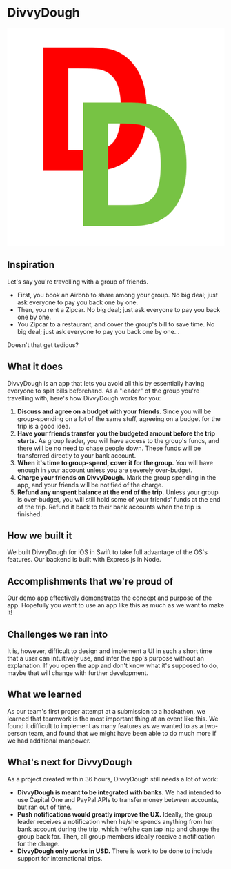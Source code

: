 # DivvyDough

![](DivvyDough/Assets.xcassets/AppIcon.appiconset/DivvyDoughIcon%20copy.png)

## Inspiration
Let's say you're travelling with a group of friends.

- First, you book an Airbnb to share among your group. No big deal; just ask everyone to pay you back one by one.
- Then, you rent a Zipcar. No big deal; just ask everyone to pay you back one by one.
- You Zipcar to a restaurant, and cover the group's bill to save time. No big deal; just ask everyone to pay you back one by one...

Doesn't that get tedious?

## What it does
DivvyDough is an app that lets you avoid all this by essentially having everyone to split bills beforehand. As a "leader" of the group you're travelling with, here's how DivvyDough works for you:

1. **Discuss and agree on a budget with your friends.** Since you will be group-spending on a lot of the same stuff, agreeing on a budget for the trip is a good idea.
2. **Have your friends transfer you the budgeted amount before the trip starts.** As group leader, you will have access to the group's funds, and there will be no need to chase people down. These funds will be transferred directly to your bank account.
3. **When it's time to group-spend, cover it for the group.** You will have enough in your account unless you are severely over-budget.
4. **Charge your friends on DivvyDough.** Mark the group spending in the app, and your friends will be notified of the charge.
5. **Refund any unspent balance at the end of the trip.** Unless your group is over-budget, you will still hold some of your friends' funds at the end of the trip. Refund it back to their bank accounts when the trip is finished.

## How we built it
We built DivvyDough for iOS in Swift to take full advantage of the OS's features. Our backend is built with Express.js in Node.

## Accomplishments that we're proud of
Our demo app effectively demonstrates the concept and purpose of the app. Hopefully you want to use an app like this as much as we want to make it!

## Challenges we ran into
It is, however, difficult to design and implement a UI in such a short time that a user can intuitively use, and infer the app's purpose without an explanation. If you open the app and don't know what it's supposed to do, maybe that will change with further development.

## What we learned
As our team's first proper attempt at a submission to a hackathon, we learned that teamwork is the most important thing at an event like this. We found it difficult to implement as many features as we wanted to as a two-person team, and found that we might have been able to do much more if we had additional manpower.

## What's next for DivvyDough
As a project created within 36 hours, DivvyDough still needs a lot of work:
- **DivvyDough is meant to be integrated with banks.** We had intended to use Capital One and PayPal APIs to transfer money between accounts, but ran out of time.
- **Push notifications would greatly improve the UX.** Ideally, the group leader receives a notification when he/she spends anything from her bank account during the trip, which he/she can tap into and charge the group back for. Then, all group members ideally receive a notification for the charge.
- **DivvyDough only works in USD.** There is work to be done to include support for international trips.
